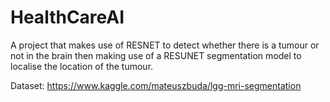 # HealthCareAI
A project that makes use of RESNET to detect whether there is a tumour or not in the brain then making use of a RESUNET segmentation model to localise the location of the tumour. 

Dataset: https://www.kaggle.com/mateuszbuda/lgg-mri-segmentation

